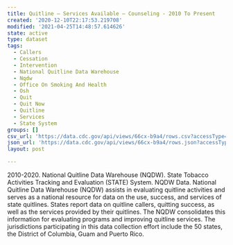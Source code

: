 ```yaml
---
title: Quitline – Services Available – Counseling - 2010 To Present
created: '2020-12-10T22:17:53.219708'
modified: '2021-04-25T14:48:57.614626'
state: active
type: dataset
tags:
  - Callers
  - Cessation
  - Intervention
  - National Quitline Data Warehouse
  - Nqdw
  - Office On Smoking And Health
  - Osh
  - Quit
  - Quit Now
  - Quitline
  - Services
  - State System
groups: []
csv_url: 'https://data.cdc.gov/api/views/66cx-b9a4/rows.csv?accessType=DOWNLOAD'
json_url: 'https://data.cdc.gov/api/views/66cx-b9a4/rows.json?accessType=DOWNLOAD'
layout: post

---
```

2010-2020.  National Quitline Data Warehouse (NQDW). State Tobacco Activities Tracking and Evaluation (STATE) System.  NQDW Data.  National Quitline Data Warehouse (NQDW) assists in evaluating quitline activities and serves as a national resource for data on the use, success, and services of state quitlines.  States report data on quitline callers, quitting success, as well as the services provided by their quitlines. The NQDW consolidates this information for evaluating programs and improving quitline services.  The jurisdictions participating in this data collection effort include the 50 states, the District of Columbia, Guam and Puerto Rico.
